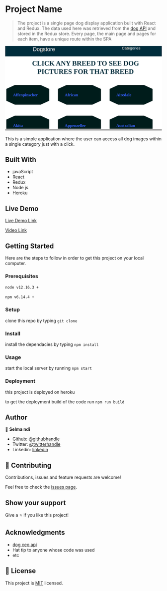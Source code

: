 # Project Name

> The project is a single page dog display application built with React and Redux. The data used here was retrieved from the [dog API](https://dog.ceo/dog-api/) and stored in the Redux store. Every page, the main page and pages for each item, have a unique route within the SPA

![screenshot](./dogstore.png)

This is a simple application where the user can access all dog images within a single category just with a click.

## Built With

- javaScript
- React
- Redux
- Node js
- Heroku

## Live Demo

[Live Demo Link](https://dogstorebreed.herokuapp.com/)

[Video Link](https://www.loom.com/share/8297f0e0cb584c148f11318ba9799783)

## Getting Started

Here are the steps to follow in order to get this project on your local computer.

### Prerequisites

`node v12.16.3 +`

`npm v6.14.4 +`

### Setup

clone this repo by typing `git clone`

### Install

install the dependacies by typing `npm install`

### Usage

start the local server by running `npm start`

### Deployment

this project is deployed on heroku

to get the deployment build of the code run `npm run build`

## Author

👤 **Selma ndi**

- Github: [@githubhandle](https://github.com/Datagirlcmr)
- Twitter: [@twitterhandle](https://twitter.com/SelmaNdi)
- Linkedin: [linkedin](https://www.linkedin.com/in/selma-ndi-datagirl-imba-8976ab32/)

## 🤝 Contributing

Contributions, issues and feature requests are welcome!

Feel free to check the [issues page](https://github.com/Datagirlcmr/dogstore/issues).

## Show your support

Give a ⭐️ if you like this project!

## Acknowledgments

- [dog ceo api](https://dog.ceo/dog-api/)
- Hat tip to anyone whose code was used
- etc

## 📝 License

This project is [MIT](lic.url) licensed.
